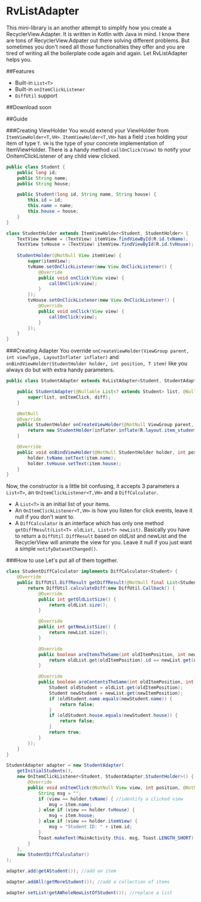 # RvListAdapter
This mini-library is an another attempt to simplify how you create a RecyclerView.Adapter.
It is written in Kotlin with Java in mind.
I know there are tons of RecyclerView.Adpater out there solving different problems.
But sometimes you don't need all those functionalties they offer and you are tired of writing all the boilerplate code again and again. Let RvListAdapter helps you.

##Features
- Built-in `List<T>`
- Built-in `onItemClickListener`
- `DiffUtil` support

##Download
soon

##Guide

###Creating ViewHolder
You would extend your ViewHolder from `ItemViewHolder<T,VH>`.
`ItemViewHolder<T,VH>` has a field `item` holding your item of type `T`.
`VH` is the type of your concrete implementation of ItemViewHolder.
There is a handy method `callOnClick(View)` to notify your OnItemClickListener of any child view clicked.

```java
public class Student {
    public long id;
    public String name;
    public String house;

    public Student(long id, String name, String house) {
        this.id = id;
        this.name = name;
        this.house = house;
    }
}

class StudentHolder extends ItemViewHolder<Student, StudentHolder> {
    TextView tvName = (TextView) itemView.findViewById(R.id.tvName);
    TextView tvHouse = (TextView) itemView.findViewById(R.id.tvHouse);
    
    StudentHolder(@NotNull View itemView) {
        super(itemView);
        tvName.setOnClickListener(new View.OnClickListener() {
            @Override
            public void onClick(View view) {
                callOnClick(view);
            }
        });
        tvHouse.setOnClickListener(new View.OnClickListener() {
            @Override
            public void onClick(View view) {
                callOnClick(view);
            }
        });
    }
}
```

###Creating Adapter
You override `onCreateViewHolder(ViewGroup parent, int viewType, LayoutInflater inflater)` and `onBindViewHolder(StudentHolder holder, int position, T item)` like you always do but with extra handy parameters.

```java
public class StudentAdapter extends RvListAdapter<Student, StudentAdapter.StudentHolder> {

    public StudentAdapter(@Nullable List<? extends Student> list, @Nullable OnItemClickListener<Student, StudentHolder> onItemClick, @Nullable DiffCalculator<Student> diff) {
        super(list, onItemClick, diff);
    }

    @NotNull
    @Override
    public StudentHolder onCreateViewHolder(@NotNull ViewGroup parent, int viewType, @NotNull LayoutInflater inflater) {
        return new StudentHolder(inflater.inflate(R.layout.item_student, parent, false));
    }

    @Override
    public void onBindViewHolder(@NotNull StudentHolder holder, int position, @NotNull Student item) {
        holder.tvName.setText(item.name);
        holder.tvHouse.setText(item.house);
    }
}
```

Now, the constructor is a little bit confusing, it accepts 3 parameters a `List<T>`, an `OnItemClickListener<T,VH>` and a `DiffCalculator`.
- A `List<T>` is an initial list of your items.
- An `OnItemClickListener<T,VH>` is how you listen for click events, leave it null if you don't want to.
- A `DiffCalculator` is an interface which has only one method `getDiffResult(List<T> oldList, List<T> newList)`.
Basically you have to return a `DiffUtil.DiffResult` based on oldList and newList and the RecyclerView will animate the view for you. Leave it null if you just want a simple `notifyDatasetChanged()`.

###How to use
Let's put all of them together.

```java
class StudentDiffCalculator implements DiffCalculator<Student> {
    @Override
    public DiffUtil.DiffResult getDiffResult(@NotNull final List<Student> oldList, @NotNull final List<Student> newList) {
        return DiffUtil.calculateDiff(new DiffUtil.Callback() {
            @Override
            public int getOldListSize() {
                return oldList.size();
            }

            @Override
            public int getNewListSize() {
                return newList.size();
            }

            @Override
            public boolean areItemsTheSame(int oldItemPosition, int newItemPosition) {
                return oldList.get(oldItemPosition).id == newList.get(newItemPosition).id;
            }

            @Override
            public boolean areContentsTheSame(int oldItemPosition, int newItemPosition) {
                Student oldStudent = oldList.get(oldItemPosition);
                Student newStudent = newList.get(newItemPosition);
                if (oldStudent.name.equals(newStudent.name)) {
                    return false;
                }
                if (oldStudent.house.equals(newStudent.house)) {
                    return false;
                }
                return true;
            }
        });
    }
}

StudentAdapter adapter = new StudentAdapter(
    getInitialStudents(),
    new OnItemClickListener<Student, StudentAdapter.StudentHolder>() {
        @Override
        public void onItemClick(@NotNull View view, int position, @NotNull StudentAdapter.StudentHolder holder, @NotNull Student item) {
            String msg = "";
            if (view == holder.tvName) { //identify a clicked view
                msg = item.name;
            } else if (view == holder.tvHouse) {
                msg = item.house;
            } else if (view == holder.itemView) {
                msg = "Student ID: " + item.id;
            }
            Toast.makeText(MainActivity.this, msg, Toast.LENGTH_SHORT).show();
        }
    },
    new StudentDiffCalculator()
);

adapter.add(getAStudent()); //add an item

adapter.addAll(getMoreStudent()); //add a collection of items

adapter.setList(getAWholeNewListOfStudent()); //replace a list
```
